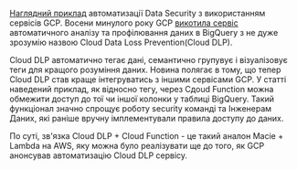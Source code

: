 [Наглядний приклад](https://cloud.google.com/blog/products/identity-security/how-to-use-google-cloud-to-find-and-protect-pii) автоматизації Data Security з використанням сервісів GCP. Восени минулого року GCP [викотила сервіс](https://cloud.google.com/blog/products/identity-security/automatic-dlp-for-bigquery) автоматичного аналізу та профілювання даних в BigQuery з не дуже зрозумію назвою Cloud Data Loss Prevention(Cloud DLP). 

Cloud DLP автоматично тегає дані, семантично групувує і візуалізовує теги для кращого розуміння даних. Новина полягає в тому, що тепер Cloud DLP став краще інтегруватись з іншими сервісами GCP. У статті наведений приклад, як відносно тегу, через Cдoud Function можна обмежити доступ до тої чи іншої колонки у таблиці BigQuery. Такий функціонал значно спрощує роботу security команді та Інженерам Даних, які раніше вручну імплементували правила доступу до даних.

По суті, зв'язка Cloud DLP + Cloud Function - це такий аналон Macie + Lambda на AWS, яку можна було реалізувати ще до того, як GCP анонсував автоматизацію Cloud DLP сервісу.
